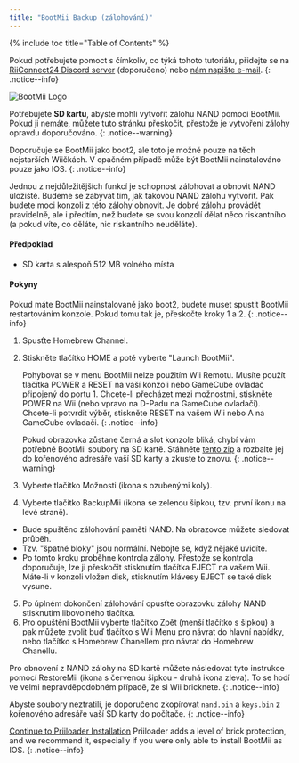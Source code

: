 ```yaml
---
title: "BootMii Backup (zálohování)"
---
```


{% include toc title="Table of Contents" %}

Pokud potřebujete pomoct s čímkoliv, co týká tohoto tutoriálu, přidejte se na [RiiConnect24 Discord server](https://discord.gg/rc24) (doporučeno) nebo [nám napište e-mail](mailto:support@riiconnect24.net).
{: .notice--info}

![BootMii Logo](/images/bootmii.png)

Potřebujete **SD kartu**, abyste mohli vytvořit zálohu NAND pomocí BootMii. Pokud ji nemáte, můžete tuto stránku přeskočit, přestože je vytvoření zálohy opravdu doporučováno.
{: .notice--warning}

Doporučuje se BootMii jako boot2, ale toto je možné pouze na těch nejstarších Wiičkách. V opačném případě může být BootMii nainstalováno pouze jako IOS.
{: .notice--info}

Jednou z nejdůležitějších funkcí je schopnost zálohovat a obnovit NAND úložiště. Budeme se zabývat tím, jak takovou NAND zálohu vytvořit. Pak budete moci konzoli z této zálohy obnovit. Je dobré zálohu provádět pravidelně, ale i předtím, než budete se svou konzolí dělat něco riskantního (a pokud víte, co děláte, nic riskantního neuděláte).

#### Předpoklad
* SD karta s alespoň 512 MB volného místa

#### Pokyny
Pokud máte BootMii nainstalované jako boot2, budete muset spustit BootMii restartováním konzole. Pokud tomu tak je, přeskočte kroky 1 a 2.
{: .notice--info}
1. Spusťte Homebrew Channel.
2. Stiskněte tlačítko HOME a poté vyberte "Launch BootMii".

    Pohybovat se v menu BootMii nelze použitím Wii Remotu. Musíte použít tlačítka POWER a RESET na vaší konzoli nebo GameCube ovladač připojený do portu 1. Chcete-li přecházet mezi možnostmi, stiskněte POWER na Wii (nebo vpravo na D-Padu na GameCube ovladači). Chcete-li potvrdit výběr, stiskněte RESET na vašem Wii nebo A na GameCube ovladači.
    {: .notice--info}


    Pokud obrazovka zůstane černá a slot konzole bliká, chybí vám potřebné BootMii soubory na SD kartě. Stáhněte [tento zip](https://static.hackmii.com/bootmii_sd_files.zip) a rozbalte jej do kořenového adresáře vaší SD karty a zkuste to znovu.
    {: .notice--warning}

3. Vyberte tlačítko Možnosti (ikona s ozubenými koly).
4. Vyberte tlačítko BackupMii (ikona se zelenou šipkou, tzv. první ikonu na levé straně).
- Bude spuštěno zálohování paměti NAND. Na obrazovce můžete sledovat průběh.
- Tzv. "špatné bloky" jsou normální. Nebojte se, když nějaké uvidíte.
- Po tomto kroku proběhne kontrola zálohy. Přestože se kontrola doporučuje, lze ji přeskočit stisknutím tlačítka EJECT na vašem Wii. Máte-li v konzoli vložen disk, stisknutím klávesy EJECT se také disk vysune.
5. Po úplném dokončení zálohování opusťte obrazovku zálohy NAND stisknutím libovolného tlačítka.
6. Pro opuštění BootMii vyberte tlačítko Zpět (menší tlačítko s šipkou) a pak můžete zvolit buď tlačítko s Wii Menu pro návrat do hlavní nabídky, nebo tlačítko s Homebrew Chanellem pro návrat do Homebrew Chanellu.

Pro obnovení z NAND zálohy na SD kartě můžete následovat tyto instrukce pomocí RestoreMii (ikona s červenou šipkou - druhá ikona zleva). To se hodí ve velmi nepravděpodobném případě, že si Wii bricknete.
{: .notice--info}

Abyste soubory neztratili, je doporučeno zkopírovat `nand.bin` a `keys.bin` z kořenového adresáře vaší SD karty do počítače.
{: .notice--info}

[Continue to Priiloader Installation](priiloader) Priiloader adds a level of brick protection, and we recommend it, especially if you were only able to install BootMii as IOS.
{: .notice--info}